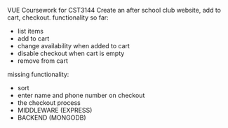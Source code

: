 VUE Coursework for CST3144
Create an after school club website, add to cart, checkout. 
functionality so far:
+ list items
+ add to cart
+ change availability when added to cart
+ disable checkout when cart is empty
+ remove from cart

  
missing functionality:
- sort
- enter name and phone number on checkout
- the checkout process
- MIDDLEWARE (EXPRESS)
- BACKEND (MONGODB)
